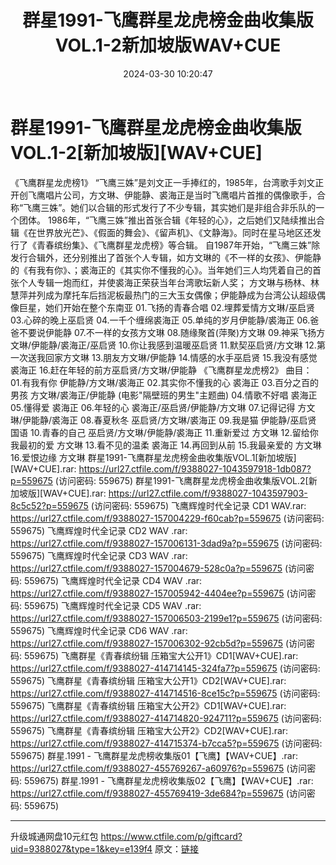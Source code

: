 ﻿---
title: 群星1991-飞鹰群星龙虎榜金曲收集版VOL.1-2新加坡版WAV+CUE
date: 2024-03-30 10:20:47
categories: WAV车载音乐、镜像
tags: 华语中文
---
# 群星1991-飞鹰群星龙虎榜金曲收集版VOL.1-2[新加坡版][WAV+CUE]

《飞鹰群星龙虎榜1》
“飞鹰三姝”是刘文正一手捧红的，1985年，台湾歌手刘文正开创飞鹰唱片公司，方文琳、伊能静、裘海正是当时飞鹰唱片首推的偶像歌手，合称“飞鹰三姝”。她们以合辑的形式发行了不少专辑，其实她们是非组合非乐队的一个团体。
1986年，“飞鹰三姝”推出首张合辑《年轻的心》，之后她们又陆续推出合辑《在世界放光芒》、《假面的舞会》、《留声机》、《文静海》。同时在星马地区还发行了《青春缤纷集》、《飞鹰群星龙虎榜》等合辑。
自1987年开始，“飞鹰三姝”除发行合辑外，还分别推出了首张个人专辑，如方文琳的《不一样的女孩》、伊能静的《有我有你》、；裘海正的《其实你不懂我的心》。当年她们三人均凭着自己的首张个人专辑一炮而红，并使裘海正荣获当年台湾歌坛新人奖；
方文琳与杨林、林慧萍并列成为摩托车后挡泥板最热门的三大玉女偶像；伊能静成为台湾公认超级偶像巨星，她们开始在整个东南亚
01.飞扬的青春合唱
02.埋葬爱情方文琳/巫启贤
03.心碎的晚上巫启贤
04.一千个缠绵裘海正
05.单纯的岁月伊能静/裘海正
06.爸爸不要说伊能静
07.不一样的女孩方文琳
08.随缘聚首(萍聚)方文琳
09.神采飞扬方文琳/伊能静/裘海正/巫启贤
10.你让我感到温暖巫启贤
11.默契巫启贤/方文琳
12.第一次送我回家方文琳
13.朋友方文琳/伊能静
14.情感的水手巫启贤
15.我没有感觉裘海正
16.赶在年轻的前方巫启贤/方文琳/伊能静
《飞鹰群星龙虎榜2》
曲目：
01.有我有你 伊能静/方文琳/裘海正
02.其实你不懂我的心 裘海正
03.百分之百的男孩 方文琳/裘海正/伊能静 (电影"隔壁班的男生"主题曲)
04.情歌不好唱 裘海正
05.懂得爱 裘海正
06.年轻的心 裘海正/巫启贤/伊能静/方文琳
07.记得记得 方文琳/伊能静/裘海正
08.春夏秋冬 巫启贤/方文琳/裘海正
09.我是猫 伊能静/巫启贤 国语
10.青春的自己 巫启贤/方文琳/伊能静/裘海正
11.重新爱过 方文琳
12.留给你我最初的爱 方文琳
13.看不见的温柔 裘海正
14.再回到从前
15.我最亲爱的 方文琳
16.爱恨边缘 方文琳
群星1991-飞鹰群星龙虎榜金曲收集版VOL.1[新加坡版][WAV+CUE].rar: https://url27.ctfile.com/f/9388027-1043597918-1db087?p=559675
(访问密码: 559675)
群星1991-飞鹰群星龙虎榜金曲收集版VOL.2[新加坡版][WAV+CUE].rar: https://url27.ctfile.com/f/9388027-1043597903-8c5c52?p=559675
(访问密码: 559675)
飞鹰辉煌时代全记录 CD1 WAV.rar: https://url27.ctfile.com/f/9388027-157004229-f60cab?p=559675
(访问密码: 559675)
飞鹰辉煌时代全记录 CD2 WAV .rar: https://url27.ctfile.com/f/9388027-157006131-3dad9a?p=559675
(访问密码: 559675)
飞鹰辉煌时代全记录 CD3 WAV .rar: https://url27.ctfile.com/f/9388027-157004679-528c0a?p=559675
(访问密码: 559675)
飞鹰辉煌时代全记录 CD4 WAV .rar: https://url27.ctfile.com/f/9388027-157005942-4404ee?p=559675
(访问密码: 559675)
飞鹰辉煌时代全记录 CD5 WAV .rar: https://url27.ctfile.com/f/9388027-157006503-2199e1?p=559675
(访问密码: 559675)
飞鹰辉煌时代全记录 CD6 WAV .rar: https://url27.ctfile.com/f/9388027-157006302-92cb5d?p=559675
(访问密码: 559675)
飞鹰群星《青春缤纷辑 压箱宝大公开1》CD1[WAV+CUE].rar: https://url27.ctfile.com/f/9388027-414714145-324fa7?p=559675
(访问密码: 559675)
飞鹰群星《青春缤纷辑 压箱宝大公开1》CD2[WAV+CUE].rar: https://url27.ctfile.com/f/9388027-414714516-8ce15c?p=559675
(访问密码: 559675)
飞鹰群星《青春缤纷辑 压箱宝大公开2》CD1[WAV+CUE].rar: https://url27.ctfile.com/f/9388027-414714820-924711?p=559675
(访问密码: 559675)
飞鹰群星《青春缤纷辑 压箱宝大公开2》CD2[WAV+CUE].rar: https://url27.ctfile.com/f/9388027-414715374-b7cca5?p=559675
(访问密码: 559675)
群星.1991 - 飞鹰群星龙虎榜收集版01【飞鹰】【WAV+CUE】.rar: https://url27.ctfile.com/f/9388027-455769267-a60976?p=559675
(访问密码: 559675)
群星.1991 - 飞鹰群星龙虎榜收集版02【飞鹰】【WAV+CUE】.rar: https://url27.ctfile.com/f/9388027-455769419-3de684?p=559675
(访问密码: 559675)
**************************
升级城通网盘10元红包 https://www.ctfile.com/p/giftcard?uid=9388027&type=1&key=e139f4
原文：[链接](https://blog.sina.com.cn/s/blog_1647c7e76010314we.html)